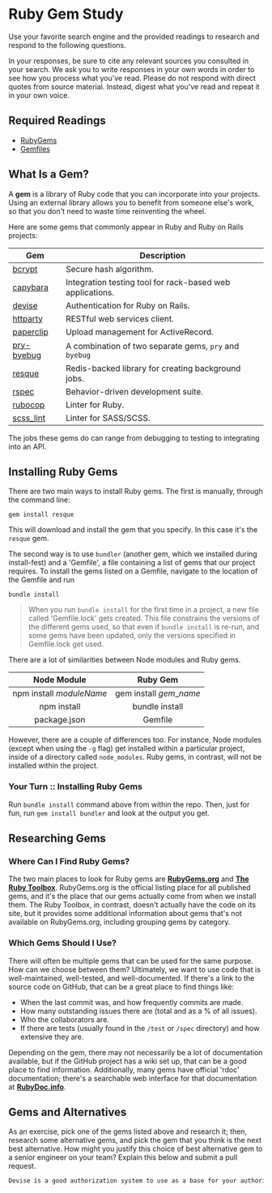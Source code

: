 # Ruby Gem Study

Use your favorite search engine and the provided readings to research and
respond to the following questions.

In your responses, be sure to cite any relevant sources you consulted in your
search. We ask you to write responses in your own words in order to see how you
process what you've read. Please do not respond with direct quotes from source
material. Instead, digest what you've read and repeat it in your own voice.

## Required Readings

-   [RubyGems](https://en.wikipedia.org/wiki/RubyGems)
-   [Gemfiles](http://bundler.io/gemfile.html)

## What Is a Gem?

A **gem** is a library of Ruby code that you can incorporate into your projects.
Using an external library allows you to benefit from someone else's work, so
that you don't need to waste time reinventing the wheel.

Here are some gems that commonly appear in Ruby and Ruby on Rails projects:

| Gem | Description |
| --- | --- |
| [bcrypt](https://rubygems.org/gems/bcrypt) | Secure hash algorithm. |
| [capybara](https://rubygems.org/gems/capybara) | Integration testing tool for rack-based web applications. |
| [devise](https://rubygems.org/gems/devise) | Authentication for Ruby on Rails. |
| [httparty](https://rubygems.org/gems/httparty) | RESTful web services client. |
| [paperclip](https://rubygems.org/gems/paperclip) | Upload management for ActiveRecord. |
| [pry-byebug](https://rubygems.org/gems/pry-byebug) | A combination of two separate gems, `pry` and `byebug` |
| [resque](https://rubygems.org/gems/resque) | Redis-backed library for creating background jobs. |
| [rspec](https://rubygems.org/gems/rspec) | Behavior-driven development suite. |
| [rubocop](https://rubygems.org/gems/rubocop) | Linter for Ruby. |
| [scss_lint](https://rubygems.org/gems/scss_lint) | Linter for SASS/SCSS. |


The jobs these gems do can range from debugging to testing to integrating into
an API.

## Installing Ruby Gems

There are two main ways to install Ruby gems. The first is manually, through the
command line:

`gem install resque`

This will download and install the gem that you specify.  In this case it's the
`resque` gem.

The second way is to use `bundler` (another gem, which we installed during
install-fest) and a 'Gemfile', a file containing a list of gems that our project
requires. To install the gems listed on a Gemfile, navigate to the location of
the Gemfile and run

`bundle install`

> When you run `bundle install` for the first time in a project, a new file called 'Gemfile.lock' gets created. This file constrains the versions of the different gems used, so that even if `bundle install` is re-run, and some gems have been updated, only the versions specified in Gemfile.lock get used.

There are a lot of similarities between Node modules and Ruby gems.

| Node Module | Ruby Gem |
| :---------: | :------: |
| npm install _moduleName_ | gem install _gem_\__name_ |
| npm install | bundle install |
| package.json | Gemfile |

However, there are a couple of differences too. For instance, Node modules
(except when using the `-g` flag) get installed within a particular project,
inside of a directory called `node_modules`. Ruby gems, in contrast, will not be
installed within the project.

### Your Turn :: Installing Ruby Gems

Run `bundle install` command above from within the repo. Then, just for fun, run
`gem install bundler` and look at the output you get.

## Researching Gems

### Where Can I Find Ruby Gems?

The two main places to look for Ruby gems are
**[RubyGems.org](https://rubygems.org)** and
**[The Ruby Toolbox](https://www.ruby-toolbox.com/)**. RubyGems.org is the
official listing place for all published gems, and it's the place that our gems
actually come from when we install them. The Ruby Toolbox, in contrast, doesn't
actually have the code on its site, but it provides some additional information
about gems that's not available on RubyGems.org, including grouping gems by
category.

### Which Gems Should I Use?

There will often be multiple gems that can be used for the same purpose. How can
we choose between them? Ultimately, we want to use code that is well-maintained,
well-tested, and well-documented. If there's a link to the source code on
GitHub, that can be a great place to find things like:

-   When the last commit was, and how frequently commits are made.
-   How many outstanding issues there are (total and as a % of all issues).
-   Who the collaborators are.
-   If there are tests (usually found in the `/test` or `/spec` directory) and
    how extensive they are.

Depending on the gem, there may not necessarily be a lot of documentation
available, but if the GitHub project has a wiki set up, that can be a good place
to find information. Additionally, many gems have official 'rdoc' documentation;
there's a searchable web interface for that documentation at
**[RubyDoc.info](http://rubydoc.info)**.

## Gems and Alternatives

As an exercise, pick one of the gems listed above and research it; then,
research some alternative gems, and pick the gem that you think is the next best
alternative. How might you justify this choice of best alternative gem to a
senior engineer on your team? Explain this below and submit a pull request.

```md
Devise is a good authorization system to use as a base for your authorization system that can then be customized as needed. It is very well tested and is always getting updated. An alternative is called Clearance, which is easier to override the defaults of. It is good if you have basic needs for authorization. It also provides good testing support by signing in as a test user. If we need something lighter weight and want the ability to customize it easily, Clearance would be better than Devise.
```
